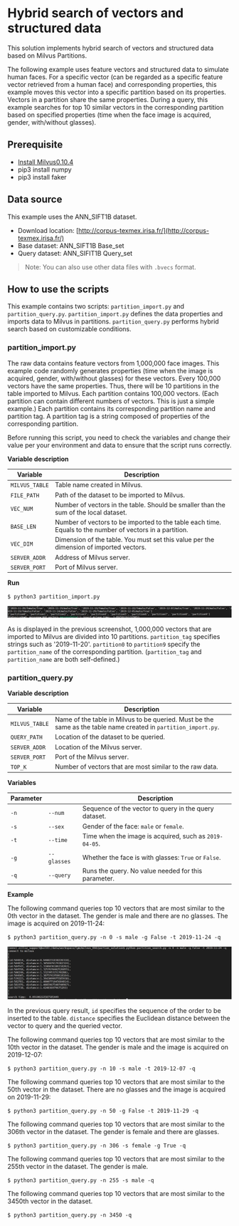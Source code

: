 # Hybrid search of vectors and structured data

This solution implements hybrid search of vectors and structured data based on Milvus Partitions.

The following example uses feature vectors and structured data to simulate human faces. For a specific vector (can be regarded as a specific feature vector retrieved from a human face) and corresponding properties, this example moves this vector into a specific partition based on its properties. Vectors in a partition share the same properties. During a query, this example searches for top 10 similar vectors in the corresponding partition based on specified properties (time when the face image is acquired, gender, with/without glasses).

## Prerequisite

- [Install Milvus0.10.4](https://milvus.io/cn/docs/v0.10.4/milvus_docker-cpu.md)
- pip3 install numpy
- pip3 install faker

## Data source

This example uses the ANN_SIFT1B dataset.

- Download location: [http://corpus-texmex.irisa.fr/](http://corpus-texmex.irisa.fr/)
- Base dataset: ANN_SIFT1B Base_set
- Query dataset: ANN_SIFIT1B Query_set

> Note: You can also use other data files with `.bvecs` format.

## How to use the scripts

This example contains two scripts: `partition_import.py` and `partition_query.py`. `partition_import.py` defines the data properties and imports data to Milvus in partitions. `partition_query.py` performs hybrid search based on customizable conditions.

### partition_import.py

The raw data contains feature vectors from 1,000,000 face images. This example code randomly generates properties (time when the image is acquired, gender, with/without glasses) for these vectors. Every 100,000 vectors have the same properties. Thus, there will be 10 partitions in the table imported to Milvus. Each partition contains 100,000 vectors. (Each partition can contain different numbers of vectors. This is just a simple example.) Each partition contains its corresponding partition name and partition tag. A partition tag is a string composed of properties of the corresponding partition.

Before running this script, you need to check the variables and change their value per your environment and data to ensure that the script runs correctly.

**Variable description**

| Variable         | Description                                           |
| -------------- | ---------------------------------------------- |
| `MILVUS_TABLE` | Table name created in Milvus.              |
| `FILE_PATH`    | Path of the dataset to be imported to Milvus.            |
| `VEC_NUM`      | Number of vectors in the table. Should be smaller than the sum of the local dataset.  |
| `BASE_LEN`     | Number of vectors to be imported to the table each time. Equals to the number of vectors in a partition.  |
| `VEC_DIM`      | Dimension of the table. You must set this value per the dimension of imported vectors.|
| `SERVER_ADDR`  | Address of Milvus server.                   |
| `SERVER_PORT`  | Port of Milvus server.                       |

**Run**

```shell
$ python3 partition_import.py
```

![import](pic/import.PNG)

As is displayed in the previous screenshot, 1,000,000 vectors that are imported to Milvus are divided into 10 partitions. `partition_tag` specifies strings such as '2019-11-20'. `partition0` to `partition9` specify the `partition_name` of the corresponding partition. (`partition_tag` and `partition_name` are both self-defined.)

### partition_query.py

**Variable description**

| Variable         | Description                                                         |
| -------------- | ------------------------------------------------------------ |
| `MILVUS_TABLE` | Name of the table in Milvus to be queried. Must be the same as the table name created in `partition_import.py`. |
| `QUERY_PATH`   | Location of the dataset to be queried.                               |
| `SERVER_ADDR`  | Location of the Milvus server.                                    |
| `SERVER_PORT`  | Port of the Milvus server.                                        |
| `TOP_K`        | Number of vectors that are most similar to the raw data.               |

**Variables**

| Parameter |             | Description                                      |
| ---- | ----------- | ----------------------------------------- |
| `-n` | `--num`     | Sequence of the vector to query in the query dataset.   |
| `-s` | `--sex`     | Gender of the face: `male` or `female`.|
| `-t` | `--time`    | Time when the image is acquired, such as `2019-04-05`. |
| `-g` | `--glasses` | Whether the face is with glasses: `True` or `False`.|
| `-q` | `--query`   | Runs the query. No value needed for this parameter.                       |

**Example**

The following command queries top 10 vectors that are most similar to the 0th vector in the dataset. The gender is male and there are no glasses. The image is acquired on 2019-11-24:

```shell
$ python3 partition_query.py -n 0 -s male -g False -t 2019-11-24 -q
```

![search](pic/search.PNG)

In the previous query result, `id` specifies the sequence of the order to be inserted to the table. `distance` specifies the Euclidean distance between the vector to query and the queried vector.

The following command queries top 10 vectors that are most similar to the 10th vector in the dataset. The gender is male and the image is acquired on 2019-12-07:

```shell
$ python3 partition_query.py -n 10 -s male -t 2019-12-07 -q
```

The following command queries top 10 vectors that are most similar to the 50th vector in the dataset. There are no glasses and the image is acquired on 2019-11-29:

```shell
$ python3 partition_query.py -n 50 -g False -t 2019-11-29 -q
```

The following command queries top 10 vectors that are most similar to the 306th vector in the dataset. The gender is female and there are glasses.

```shell
$ python3 partition_query.py -n 306 -s female -g True -q
```

The following command queries top 10 vectors that are most similar to the 255th vector in the dataset. The gender is male.

```shell
$ python3 partition_query.py -n 255 -s male -q
```
The following command queries top 10 vectors that are most similar to the 3450th vector in the dataset.

```shell
$ python3 partition_query.py -n 3450 -q
```

